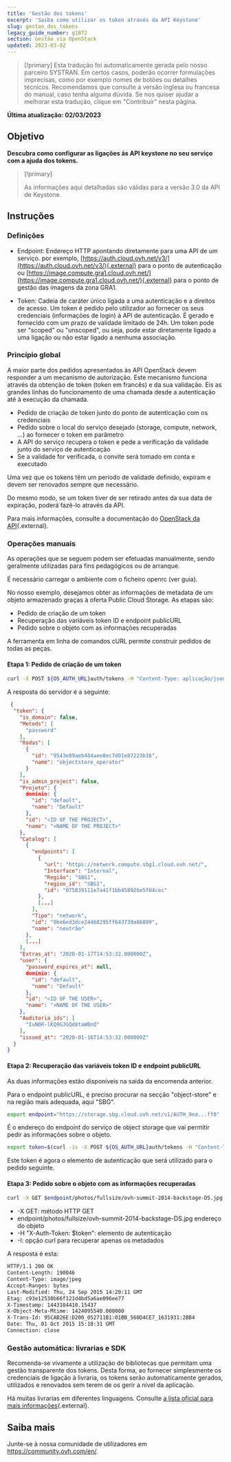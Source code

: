 ```yaml
---
title: 'Gestão dos tokens'
excerpt: 'Saiba como utilizar os token através da API Keystone'
slug: gestao_dos_tokens
legacy_guide_number: g1872
section: Gestão via OpenStack
updated: 2023-03-02
---
```


> [!primary]
> Esta tradução foi automaticamente gerada pelo nosso parceiro SYSTRAN. Em certos casos, poderão ocorrer formulações imprecisas, como por exemplo nomes de botões ou detalhes técnicos. Recomendamos que consulte a versão inglesa ou francesa do manual, caso tenha alguma dúvida. Se nos quiser ajudar a melhorar esta tradução, clique em "Contribuir" nesta página.
>

**Última atualização: 02/03/2023**

## Objetivo

**Descubra como configurar as ligações às API keystone no seu serviço com a ajuda dos tokens.**

> [!primary]
>
> As informações aqui detalhadas são válidas para a versão 3.0 da API de
> Keystone.
> 

## Instruções

### Definições

- Endpoint: Endereço HTTP apontando diretamente para uma API de um serviço. por exemplo, [https://auth.cloud.ovh.net/v3/](https://auth.cloud.ovh.net/v3/){.external} para o ponto de autenticação ou [https://image.compute.gra1.cloud.ovh.net/](https://image.compute.gra1.cloud.ovh.net/){.external} para o ponto de gestão das imagens da zona GRA1.

- Token: Cadeia de caráter único ligada a uma autenticação e a direitos de acesso. Um token é pedido pelo utilizador ao fornecer os seus credenciais (informações de login) à API de autenticação. É gerado e fornecido com um prazo de validade limitado de 24h. Um token pode ser "scoped" ou "unscoped", ou seja, pode estar diretamente ligado a uma ligação ou não estar ligado a nenhuma associação.


### Princípio global

A maior parte dos pedidos apresentados às API OpenStack devem responder a um mecanismo de autorização. Este mecanismo funciona através da obtenção de token (token em francês) e da sua validação. Eis as grandes linhas do funcionamento de uma chamada desde a autenticação até à execução da chamada.

- Pedido de criação de token junto do ponto de autenticação com os credenciais
- Pedido sobre o local do serviço desejado (storage, compute, network, ...) ao fornecer o token em parâmetro
- A API do serviço recupera o token e pede a verificação da validade junto do serviço de autenticação
- Se a validade for verificada, o convite será tomado em conta e executado

Uma vez que os tokens têm um período de validade definido, expiram e devem ser renovados sempre que necessário.

Do mesmo modo, se um token tiver de ser retirado antes da sua data de expiração, poderá fazê-lo através da API.

Para mais informações, consulte a documentação do [OpenStack da API](https://docs.openstack.org/keystone/train/api_curl_examples.html){.external}.


### Operações manuais
As operações que se seguem podem ser efetuadas manualmente, sendo geralmente utilizadas para fins pedagógicos ou de arranque.

É necessário carregar o ambiente com o ficheiro openrc (ver guia).

No nosso exemplo, desejamos obter as informações de metadata de um objeto armazenado graças à oferta Public Cloud Storage. As etapas são:

- Pedido de criação de um token
- Recuperação das variáveis token ID e endpoint publicURL
- Pedido sobre o objeto com as informações recuperadas

A ferramenta em linha de comandos cURL permite construir pedidos de todas as peças.


#### Etapa 1: Pedido de criação de um token

```bash
curl -X POST ${OS_AUTH_URL}auth/tokens -H "Content-Type: aplicação/json -de { "auth": { "identity": { "metods": ["password"], "password": { "user": { "name": "'$OS_USERNAME'", "domínio": { "id": "default" }, "password": "'$OS_PASSWORD" }, "scope": { "project": { "name": "'$OS_TENANT_NAME'", "domínio": { "id": "default" } } } }' | python-mjson.tool
```

A resposta do servidor é a seguinte:


```json
 {
  "token": {
    "is_domain": false,
    "Metods": [
      "password"
    ],
    "Rodas": [
      {
        "id": "9543e89aeb484aee8ec7d01e87223b16",
        "name": "objectstore_operator"
      }
    ],
    "is_admin_project": false,
    "Projeto": {
      domínio: {
        "id": "default",
        "name": "Default"
      },
      "id": "<ID OF THE PROJECT>",
      "name": "<NAME OF THE PROJECT>"
    },
    "Catalog": [
      {
        "endpoints": [
          {
            "url": "https://network.compute.sbg1.cloud.ovh.net/",
            "Interface": "Internal",
            "Região": "SBG1",
            "region_id": "SBG1",
            "id": "075839111e7a41f1bb458926e5f04cec"
          },
          [...]
        ],
        "Tipo": "network",
        "id": "0be6ed3dce244b8295ff643739a86809",
        "name": "neutrão"
      },
      [...]
    ],
    "Extras_at": "2020-01-17T14:53:32.000000Z",
    "user": {
      "password_expires_at": null,
      domínio: {
        "id": "default",
        "name": "Default"
      },
      "id": "<ID OF THE USER>",
      "name": "<NAME OF THE USER>"
    },
    "Auditoria_ids": [
      "IuNOR-lKQ9GJGQd8taWBnQ"
    ],
    "issued_at": "2020-01-16T14:53:32.000000Z"
  }
}
```


#### Etapa 2: Recuperação das variáveis token ID e endpoint publicURL

As duas informações estão disponíveis na saída da encomenda anterior.

Para o endpoint publicURL, é preciso procurar na secção "object-store" e na região mais adequada, aqui "SBG".


```bash
export endpoint="https://storage.sbg.cloud.ovh.net/v1/AUTH_9ea...ff0"
```

É o endereço do endpoint do serviço de object storage que vai permitir pedir as informações sobre o objeto.


```bash
export token=$(curl -is -X POST ${OS_AUTH_URL}auth/tokens -H "Content-Type" application/json" -d ' { "auth": { "identity": { "methods": ["password"], "password": { "user": { "name": "'$OS_USERNAME'", "domain": { "id": "default" }, "password": "'$OS_PASSWORD' }, "scope": { "project": { "name": "'$OS_tenant_NAME'", "domain": { "id": "default" } } }' | grep -i '^X-Subject-Token' | cut -d" " -f2)
```

Este token é agora o elemento de autenticação que será utilizado para o pedido seguinte.


#### Etapa 3: Pedido sobre o objeto com as informações recuperadas

```bash
curl -X GET $endpoint/photos/fullsize/ovh-summit-2014-backstage-DS.jpg -H "X-Auth-Token: $token" -I
```

- -X GET: método HTTP GET
- endpoint/photos/fullsize/ovh-summit-2014-backstage-DS.jpg endereço do objeto
- -H "X-Auth-Token: $token": elemento de autenticação
- -I: opção curl para recuperar apenas os metadados

A resposta é esta:


```bash
HTTP/1.1 200 OK
Content-Length: 190046
Content-Type: image/jpeg
Accept-Ranges: bytes
Last-Modified: Thu, 24 Sep 2015 14:20:11 GMT
Etag: c93e12530b66f121d4bd5a6ae096ee77
X-Timestamp: 1443104410.15437
X-Object-Meta-Mtime: 1424095540.000000
X-Trans-Id: 95CAB26E:D200_052711B1:01BB_560D4CE7_1631931:2BB4
Date: Thu, 01 Oct 2015 15:10:31 GMT
Connection: close
```


### Gestão automática: livrarias e SDK

Recomenda-se vivamente a utilização de bibliotecas que permitam uma gestão transparente dos tokens. Desta forma, ao fornecer simplesmente os credenciais de ligação à livraria, os tokens serão automaticamente gerados, utilizados e renovados sem terem de os gerir a nível da aplicação.

Há muitas livrarias em diferentes linguagens. Consulte [a lista oficial para mais informações](https://wiki.openstack.org/wiki/SDKs){.external}.

## Saiba mais

Junte-se à nossa comunidade de utilizadores em <https://community.ovh.com/en/>.